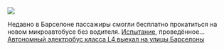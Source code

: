 <!--2025-03-16 19:38:55-->
<div class="yb">
  <div class="rss smaller1 habr"><img src="https://habrastorage.org/getpro/habr/upload_files/1d7/57e/edc/1d757eedcb0d54a0235e8f96f62e0419.jpeg" /><p>Недавно в Барселоне пассажиры смогли бесплатно прокатиться на новом микроавтобусе без водителя. <a href="https://abcnews.go.com/Technology/wireStory/driverless-bus-future-tested-barcelona-119824826" rel="noopener noreferrer nofollow">Испытание</a>, проведённое... <br><a class="light" href="https://habr.com/ru/news/891380/?utm_source=habrahabr&utm_medium=rss&utm_campaign=891380">Автономный электробус класса L4 выехал на улицы Барселоны</a></div>
</div>
